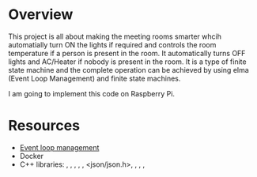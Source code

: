 Overview
===

This project is all about making the meeting rooms smarter whcih automatially turn ON the lights if required and controls the room temperature if a person is present in the room. It automatically turns OFF lights and AC/Heater if nobody is present in the room. 
It is a type of finite state machine and the complete operation can be achieved by using elma (Event Loop Management) and finite state machines.

I am going to implement this code on Raspberry Pi.

Resources
===

- [Event loop management](https://github.com/klavinslab/elma)
- Docker
- C++ libraries: <iostream> , <chrono>, <vector>, <string>, <deque>, <json/json.h>, <tuple>, <stdexcept>, <map>, <functional>


  
